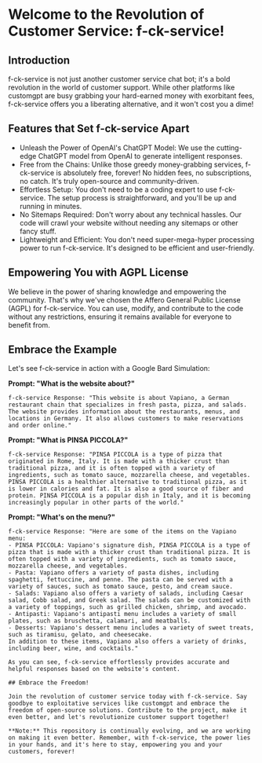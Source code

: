 # Welcome to the Revolution of Customer Service: f-ck-service!

## Introduction

f-ck-service is not just another customer service chat bot; it's a bold revolution in the world of customer support. While other platforms like customgpt are busy grabbing your hard-earned money with exorbitant fees, f-ck-service offers you a liberating alternative, and it won't cost you a dime!

## Features that Set f-ck-service Apart

- Unleash the Power of OpenAI's ChatGPT Model: We use the cutting-edge ChatGPT model from OpenAI to generate intelligent responses.
- Free from the Chains: Unlike those greedy money-grabbing services, f-ck-service is absolutely free, forever! No hidden fees, no subscriptions, no catch. It's truly open-source and community-driven.
- Effortless Setup: You don't need to be a coding expert to use f-ck-service. The setup process is straightforward, and you'll be up and running in minutes.
- No Sitemaps Required: Don't worry about any technical hassles. Our code will crawl your website without needing any sitemaps or other fancy stuff.
- Lightweight and Efficient: You don't need super-mega-hyper processing power to run f-ck-service. It's designed to be efficient and user-friendly.

## Empowering You with AGPL License

We believe in the power of sharing knowledge and empowering the community. That's why we've chosen the Affero General Public License (AGPL) for f-ck-service. You can use, modify, and contribute to the code without any restrictions, ensuring it remains available for everyone to benefit from.

## Embrace the Example

Let's see f-ck-service in action with a Google Bard Simulation:

**Prompt: "What is the website about?"**
```
f-ck-service Response: "This website is about Vapiano, a German restaurant chain that specializes in fresh pasta, pizza, and salads. The website provides information about the restaurants, menus, and locations in Germany. It also allows customers to make reservations and order online."
```

**Prompt: "What is PINSA PICCOLA?"**
```
f-ck-service Response: "PINSA PICCOLA is a type of pizza that originated in Rome, Italy. It is made with a thicker crust than traditional pizza, and it is often topped with a variety of ingredients, such as tomato sauce, mozzarella cheese, and vegetables. PINSA PICCOLA is a healthier alternative to traditional pizza, as it is lower in calories and fat. It is also a good source of fiber and protein. PINSA PICCOLA is a popular dish in Italy, and it is becoming increasingly popular in other parts of the world."
```

**Prompt: "What's on the menu?"**
```
f-ck-service Response: "Here are some of the items on the Vapiano menu:
- PINSA PICCOLA: Vapiano's signature dish, PINSA PICCOLA is a type of pizza that is made with a thicker crust than traditional pizza. It is often topped with a variety of ingredients, such as tomato sauce, mozzarella cheese, and vegetables.
- Pasta: Vapiano offers a variety of pasta dishes, including spaghetti, fettuccine, and penne. The pasta can be served with a variety of sauces, such as tomato sauce, pesto, and cream sauce.
- Salads: Vapiano also offers a variety of salads, including Caesar salad, Cobb salad, and Greek salad. The salads can be customized with a variety of toppings, such as grilled chicken, shrimp, and avocado.
- Antipasti: Vapiano's antipasti menu includes a variety of small plates, such as bruschetta, calamari, and meatballs.
- Desserts: Vapiano's dessert menu includes a variety of sweet treats, such as tiramisu, gelato, and cheesecake.
In addition to these items, Vapiano also offers a variety of drinks, including beer, wine, and cocktails."

As you can see, f-ck-service effortlessly provides accurate and helpful responses based on the website's content.

## Embrace the Freedom!

Join the revolution of customer service today with f-ck-service. Say goodbye to exploitative services like customgpt and embrace the freedom of open-source solutions. Contribute to the project, make it even better, and let's revolutionize customer support together!

**Note:** This repository is continually evolving, and we are working on making it even better. Remember, with f-ck-service, the power lies in your hands, and it's here to stay, empowering you and your customers, forever!

